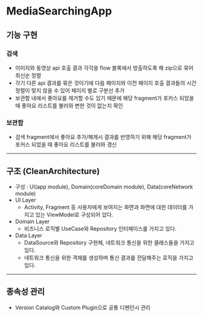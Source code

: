 # MediaSearchingApp

## 기능 구현

### 검색

- 이미지와 동영상 api 호출 결과 각각을 flow 블록에서 방출하도록 해 zip으로 묶어 최신순 정렬
- 각기 다른 api 결과를 묶은 것이기에 다음 페이지와 이전 페이지 호출 결과들의 시간 정렬이 맞지 않을 수 있어 페이지 별로 구분선 추가
- 보관함 내에서 좋아요를 제거할 수도 있기 때문에 해당 fragment가 포커스 되었을 때 좋아요 리스트를 불러와 변한 것이 없는지 확인

### 보관함

- 검색 fragment에서 좋아요 추가/해제시 결과를 반영하기 위해 해당 fragment가 포커스 되었을 때 좋아요 리스트를 불러와 갱신

---

## 구조 (CleanArchitecture)

- 구성 : UI(app module), Domain(coreDomain module), Data(coreNetwork module)
- UI Layer
    - Activity, Fragment 등 사용자에게 보여지는 화면과 화면에 대한 데이터를 가지고 있는 ViewModel로 구성되어 있다.
- Domain Layer
    - 비즈니스 로직별 UseCase와 Repository 인터페이스를 가지고 있다.
- Data Layer
    - DataSource와 Repository 구현체, 네트워크 통신을 위한 클래스들을 가지고 있다.
    - 네트워크 통신을 위한 객체를 생성하며 통신 결과를 전달해주는 로직을 가지고 있다.

---

## 종속성 관리
- Version Catalog와 Custom Plugin으로 공통 디펜던시 관리
